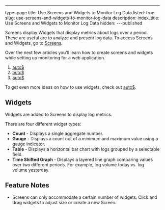 ---
type: page
title: Use Screens and Widgets to Monitor Log Data
listed: true
slug: use-screens-and-widgets-to-monitor-log-data
description: 
index_title: Use Screens and Widgets to Monitor Log Data
hidden: 
---published

Screens display Widgets that display metrics about logs over a period. These are useful are to analyze and present log data. To access Screens and Widgets, go to [Screens](https://app.logdna.com/screens/new-screen).

Over the next few articles you'll learn how to create screens and widgets while setting up monitoring for a web application.

1. [auto$](/docs/web-analytics-screen)
2. [auto$](/docs/server-analytics-screen)
3. [auto$](/docs/server-security-screen)

To get even more ideas on how to use widgets, check out [auto$](/docs/widget-use-cases).

## Widgets

Widgets are added to Screens to display log metrics. 

There are four different widget types:

- **Count** - Displays a single aggregate number.
- **Gauge** - Displays a count out of a minimum and maximum value using a gauge indicator.
- **Table** - Displays a horizontal bar chart with logs grouped by a selectable field.
- **Time Shifted Graph** - Displays a layered line graph comparing values over two different periods. For example, log volume today vs. log volume yesterday.

## Feature Notes

- Screens can only accommodate a certain number of widgets. Click and drag widgets to adjust size or create a new Screen.

